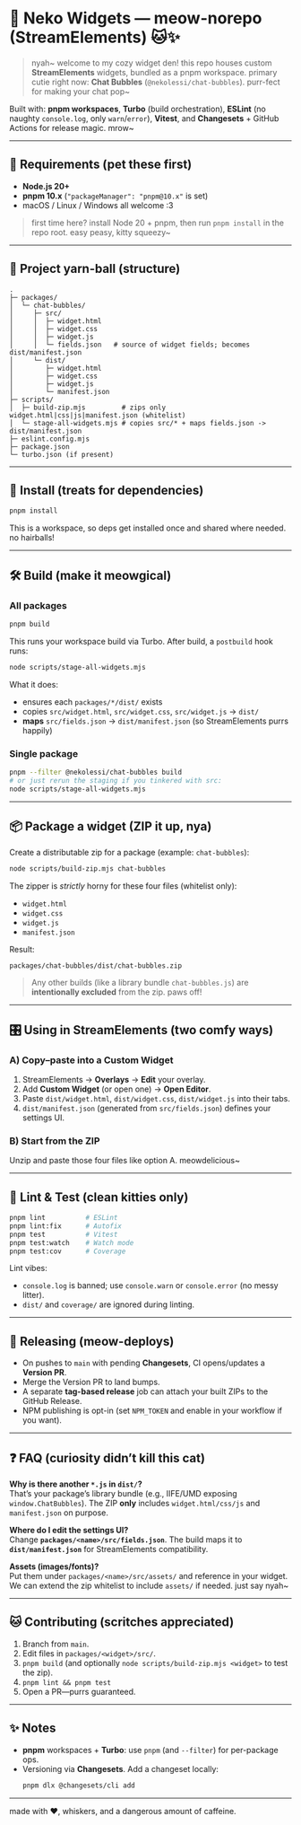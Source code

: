 # 🐾 Neko Widgets — meow-norepo (StreamElements) 🐱✨

> nyah~ welcome to my cozy widget den! this repo houses custom **StreamElements** widgets, bundled as a pnpm workspace. primary cutie right now: **Chat Bubbles** (`@nekolessi/chat-bubbles`). purr-fect for making your chat pop~

Built with: **pnpm workspaces**, **Turbo** (build orchestration), **ESLint** (no naughty `console.log`, only `warn`/`error`), **Vitest**, and **Changesets** + GitHub Actions for release magic. mrow~

---

## 💖 Requirements (pet these first)
- **Node.js 20+**
- **pnpm 10.x** (`"packageManager": "pnpm@10.x"` is set)
- macOS / Linux / Windows all welcome :3

> first time here? install Node 20 + pnpm, then run `pnpm install` in the repo root. easy peasy, kitty squeezy~

---

## 🧶 Project yarn-ball (structure)
```
.
├─ packages/
│  └─ chat-bubbles/
│     ├─ src/
│     │  ├─ widget.html
│     │  ├─ widget.css
│     │  ├─ widget.js
│     │  └─ fields.json   # source of widget fields; becomes dist/manifest.json
│     └─ dist/
│        ├─ widget.html
│        ├─ widget.css
│        ├─ widget.js
│        └─ manifest.json
├─ scripts/
│  ├─ build-zip.mjs         # zips only widget.html|css|js|manifest.json (whitelist)
│  └─ stage-all-widgets.mjs # copies src/* + maps fields.json -> dist/manifest.json
├─ eslint.config.mjs
├─ package.json
└─ turbo.json (if present)
```

---

## 🐾 Install (treats for dependencies)
```bash
pnpm install
```

This is a workspace, so deps get installed once and shared where needed. no hairballs!

---

## 🛠️ Build (make it meowgical)
### All packages
```bash
pnpm build
```
This runs your workspace build via Turbo. After build, a `postbuild` hook runs:
```bash
node scripts/stage-all-widgets.mjs
```
What it does:
- ensures each `packages/*/dist/` exists
- copies `src/widget.html`, `src/widget.css`, `src/widget.js` → `dist/`
- **maps** `src/fields.json` → `dist/manifest.json` (so StreamElements purrs happily)

### Single package
```bash
pnpm --filter @nekolessi/chat-bubbles build
# or just rerun the staging if you tinkered with src:
node scripts/stage-all-widgets.mjs
```

---

## 📦 Package a widget (ZIP it up, nya)
Create a distributable zip for a package (example: `chat-bubbles`):
```bash
node scripts/build-zip.mjs chat-bubbles
```
The zipper is *strictly* horny for these four files (whitelist only):
- `widget.html`
- `widget.css`
- `widget.js`
- `manifest.json`

Result:
```
packages/chat-bubbles/dist/chat-bubbles.zip
```

> Any other builds (like a library bundle `chat-bubbles.js`) are **intentionally excluded** from the zip. paws off!

---

## 🎛️ Using in StreamElements (two comfy ways)

### A) Copy–paste into a Custom Widget
1. StreamElements → **Overlays** → **Edit** your overlay.
2. Add **Custom Widget** (or open one) → **Open Editor**.
3. Paste `dist/widget.html`, `dist/widget.css`, `dist/widget.js` into their tabs.
4. `dist/manifest.json` (generated from `src/fields.json`) defines your settings UI.

### B) Start from the ZIP
Unzip and paste those four files like option A. meowdelicious~

---

## 🧼 Lint & Test (clean kitties only)
```bash
pnpm lint          # ESLint
pnpm lint:fix      # Autofix
pnpm test          # Vitest
pnpm test:watch    # Watch mode
pnpm test:cov      # Coverage
```
Lint vibes:
- `console.log` is banned; use `console.warn` or `console.error` (no messy litter).
- `dist/` and `coverage/` are ignored during linting.

---

## 🚀 Releasing (meow-deploys)
- On pushes to `main` with pending **Changesets**, CI opens/updates a **Version PR**.
- Merge the Version PR to land bumps.
- A separate **tag-based release** job can attach your built ZIPs to the GitHub Release.
- NPM publishing is opt-in (set `NPM_TOKEN` and enable in your workflow if you want).

---

## ❓ FAQ (curiosity didn’t kill this cat)

**Why is there another `*.js` in `dist/`?**  
That’s your package’s library bundle (e.g., IIFE/UMD exposing `window.ChatBubbles`). The ZIP **only** includes `widget.html/css/js` and `manifest.json` on purpose.

**Where do I edit the settings UI?**  
Change **`packages/<name>/src/fields.json`**. The build maps it to **`dist/manifest.json`** for StreamElements compatibility.

**Assets (images/fonts)?**  
Put them under `packages/<name>/src/assets/` and reference in your widget. We can extend the zip whitelist to include `assets/` if needed. just say nyah~

---

## 🐱 Contributing (scritches appreciated)
1. Branch from `main`.
2. Edit files in `packages/<widget>/src/`.
3. `pnpm build` (and optionally `node scripts/build-zip.mjs <widget>` to test the zip).
4. `pnpm lint && pnpm test`
5. Open a PR—purrs guaranteed.

---

## ✨ Notes
- **pnpm** workspaces + **Turbo**: use `pnpm` (and `--filter`) for per-package ops.
- Versioning via **Changesets**. Add a changeset locally:
  ```bash
  pnpm dlx @changesets/cli add
  ```

---

made with ❤️, whiskers, and a dangerous amount of caffeine.
